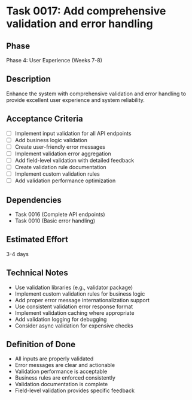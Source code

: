 # Task 0017: Add comprehensive validation and error handling

## Phase
Phase 4: User Experience (Weeks 7-8)

## Description
Enhance the system with comprehensive validation and error handling to provide excellent user experience and system reliability.

## Acceptance Criteria
- [ ] Implement input validation for all API endpoints
- [ ] Add business logic validation
- [ ] Create user-friendly error messages
- [ ] Implement validation error aggregation
- [ ] Add field-level validation with detailed feedback
- [ ] Create validation rule documentation
- [ ] Implement custom validation rules
- [ ] Add validation performance optimization

## Dependencies
- Task 0016 (Complete API endpoints)
- Task 0010 (Basic error handling)

## Estimated Effort
3-4 days

## Technical Notes
- Use validation libraries (e.g., validator package)
- Implement custom validation rules for business logic
- Add proper error message internationalization support
- Use consistent validation error response format
- Implement validation caching where appropriate
- Add validation logging for debugging
- Consider async validation for expensive checks

## Definition of Done
- All inputs are properly validated
- Error messages are clear and actionable
- Validation performance is acceptable
- Business rules are enforced consistently
- Validation documentation is complete
- Field-level validation provides specific feedback
